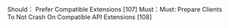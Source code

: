 Should： Prefer Compatible Extensions [107]
Must：Must: Prepare Clients To Not Crash On Compatible API Extensions [108]

